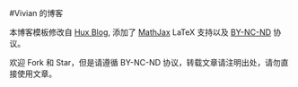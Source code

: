 #Vivian 的博客

本博客模板修改自 [Hux Blog](https://github.com/Huxpro/huxpro.github.io), 添加了 [MathJax](http://mathjax.org) LaTeX 支持以及 [BY-NC-ND](http://creativecommons.org/licenses/by-nc-nd/4.0/) 协议。

欢迎 Fork 和 Star，但是请遵循 BY-NC-ND 协议，转载文章请注明出处，请勿直接使用文章。